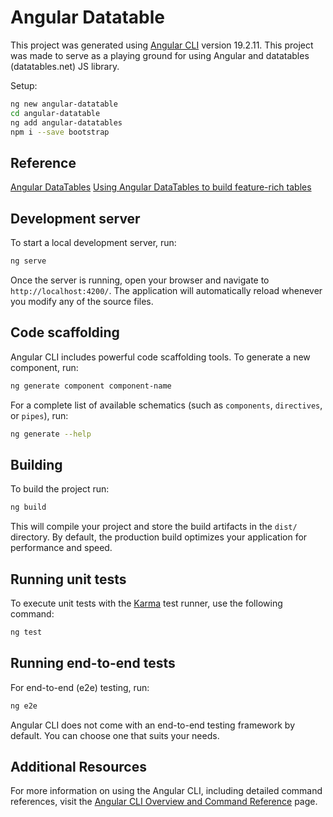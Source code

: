 # Angular Datatable

This project was generated using [Angular CLI](https://github.com/angular/angular-cli) version 19.2.11. 
This project was made to serve as a playing ground for using Angular and datatables (datatables.net) JS library.


Setup:

```bash
ng new angular-datatable
cd angular-datatable
ng add angular-datatables
npm i --save bootstrap

```

## Reference
[Angular DataTables](https://l-lin.github.io/angular-datatables)
[Using Angular DataTables to build feature-rich tables](https://blog.logrocket.com/angular-datatables-feature-rich-tables/)

## Development server

To start a local development server, run:

```bash
ng serve
```

Once the server is running, open your browser and navigate to `http://localhost:4200/`. The application will automatically reload whenever you modify any of the source files.

## Code scaffolding

Angular CLI includes powerful code scaffolding tools. To generate a new component, run:

```bash
ng generate component component-name
```

For a complete list of available schematics (such as `components`, `directives`, or `pipes`), run:

```bash
ng generate --help
```

## Building

To build the project run:

```bash
ng build
```

This will compile your project and store the build artifacts in the `dist/` directory. By default, the production build optimizes your application for performance and speed.

## Running unit tests

To execute unit tests with the [Karma](https://karma-runner.github.io) test runner, use the following command:

```bash
ng test
```

## Running end-to-end tests

For end-to-end (e2e) testing, run:

```bash
ng e2e
```

Angular CLI does not come with an end-to-end testing framework by default. You can choose one that suits your needs.

## Additional Resources

For more information on using the Angular CLI, including detailed command references, visit the [Angular CLI Overview and Command Reference](https://angular.dev/tools/cli) page.
